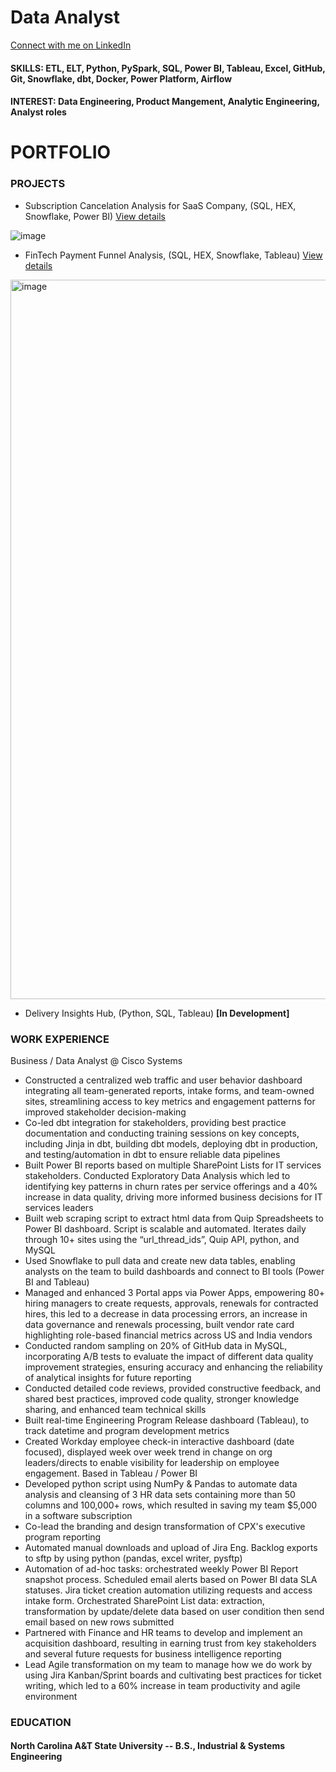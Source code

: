 # Data Analyst

[Connect with me on LinkedIn](https://www.linkedin.com/in/joshua-blackwell-853421129/)

#### SKILLS: ETL, ELT, Python, PySpark, SQL, Power BI, Tableau, Excel, GitHub, Git, Snowflake, dbt, Docker, Power Platform, Airflow


#### INTEREST: Data Engineering, Product Mangement, Analytic Engineering, Analyst roles


# PORTFOLIO

### PROJECTS
- Subscription Cancelation Analysis for SaaS Company, (SQL, HEX, Snowflake, Power BI) [View details](https://github.com/joshbwelll/Subscription-Cancelation-Analysis/blob/main/README.md#subscription-cancelation-analysis)

![image](https://github.com/user-attachments/assets/ec473deb-b7d6-4cdf-8983-b8a5a4b15de4)


- FinTech Payment Funnel Analysis, (SQL, HEX, Snowflake, Tableau) [View details](https://github.com/joshbwelll/FinTech-Payment-Funnel-Analysis)

<img width="1151" alt="image" src="https://github.com/user-attachments/assets/8f3f08fa-4692-43e9-8e06-5e14a7c11620" />

  
- Delivery Insights Hub, (Python, SQL, Tableau) **[In Development]**



### WORK EXPERIENCE 
Business / Data Analyst @ Cisco Systems
*	Constructed a centralized web traffic and user behavior dashboard integrating all team-generated reports, intake forms, and team-owned sites, streamlining access to key metrics and engagement patterns for improved stakeholder decision-making 
*	Co-led dbt integration for stakeholders, providing best practice documentation and conducting training sessions on key concepts, including Jinja in dbt, building dbt models, deploying dbt in production, and testing/automation in dbt to ensure reliable data pipelines 
*	Built Power BI reports based on multiple SharePoint Lists for IT services stakeholders. Conducted Exploratory Data Analysis which led to identifying key patterns in churn rates per service offerings and a 40% increase in data quality, driving more informed business decisions for IT services leaders  
*	Built web scraping script to extract html data from Quip Spreadsheets to Power BI dashboard. Script is scalable and automated. Iterates daily through 10+ sites using the “url_thread_ids”, Quip API, python, and MySQL 
*	Used Snowflake to pull data and create new data tables, enabling analysts on the team to build dashboards and connect to BI tools (Power BI and Tableau) 
*	Managed and enhanced 3 Portal apps via Power Apps, empowering 80+ hiring managers to create requests, approvals, renewals for contracted hires, this led to a decrease in data processing errors, an increase in data governance and renewals processing, built vendor rate card highlighting role-based financial metrics across US and India vendors 
*	Conducted random sampling on 20% of GitHub data in MySQL, incorporating A/B tests to evaluate the impact of different data quality improvement strategies, ensuring accuracy and enhancing the reliability of analytical insights for future reporting 
*	Conducted detailed code reviews, provided constructive feedback, and shared best practices, improved code quality, stronger knowledge sharing, and enhanced team technical skills 
*	Built real-time Engineering Program Release dashboard (Tableau), to track datetime and program development metrics 
*	Created Workday employee check-in interactive dashboard (date focused), displayed week over week trend in change on org leaders/directs to enable visibility for leadership on employee engagement. Based in Tableau / Power BI 
*	Developed python script using NumPy & Pandas to automate data analysis and cleansing of 3 HR data sets containing more than 50 columns and 100,000+ rows, which resulted in saving my team $5,000 in a software subscription 
*	Co-lead the branding and design transformation of CPX's executive program reporting 
*	Automated manual downloads and upload of Jira Eng. Backlog exports to sftp by using python (pandas, excel writer, pysftp) 
*	Automation of ad-hoc tasks: orchestrated weekly Power BI Report snapshot process. Scheduled email alerts based on Power BI data SLA statuses. Jira ticket creation automation utilizing requests and access intake form. Orchestrated SharePoint List data: extraction, transformation by update/delete data based on user condition then send email based on new rows submitted  
*	Partnered with Finance and HR teams to develop and implement an acquisition dashboard, resulting in earning trust from key stakeholders and several future requests for business intelligence reporting  
*	Lead Agile transformation on my team to manage how we do work by using Jira Kanban/Sprint boards and cultivating best practices for ticket writing, which led to a 60% increase in team productivity and agile environment



### EDUCATION
#### North Carolina A&T State University -- B.S., Industrial & Systems Engineering 

